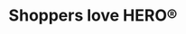 ---
title: "Shoppers love HERO®"
description: "JULIE MADE THE DREADED EXPERIENCE OF ONLINE SHOPPING SO COMFORTING AS IF I WERE THERE!"
path: "/home/qoute"
---